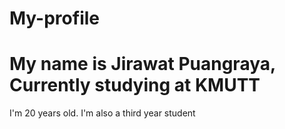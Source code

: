 # My-profile
# My name is Jirawat  Puangraya, Currently studying at KMUTT

I'm 20 years old. I'm also a third year student

